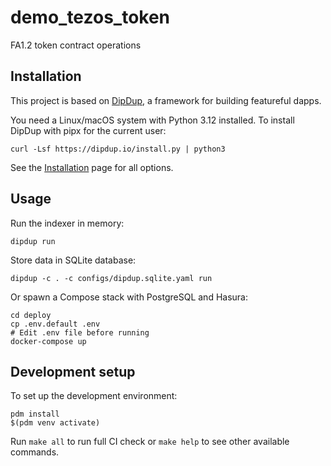 # demo_tezos_token

FA1.2 token contract operations

## Installation

This project is based on [DipDup](https://dipdup.io), a framework for building featureful dapps.

You need a Linux/macOS system with Python 3.12 installed. To install DipDup with pipx for the current user:

```shell
curl -Lsf https://dipdup.io/install.py | python3
```

See the [Installation](https://dipdup.io/docs/installation) page for all options.

## Usage

Run the indexer in memory:

```shell
dipdup run
```

Store data in SQLite database:

```shell
dipdup -c . -c configs/dipdup.sqlite.yaml run
```

Or spawn a Compose stack with PostgreSQL and Hasura:

```shell
cd deploy
cp .env.default .env
# Edit .env file before running
docker-compose up
```

## Development setup

To set up the development environment:

```shell
pdm install
$(pdm venv activate)
```

Run `make all` to run full CI check or `make help` to see other available commands.